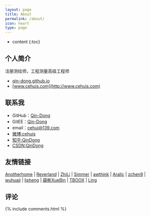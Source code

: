 ```yaml
---
layout: page
title: About
permalink: /about/
icon: heart
type: page
---
```

* content
{:toc}
## 个人简介

注册测绘师，工程测量高级工程师

- [qin-dong.github.io](https://qin-dong.github.io)
- [www.cehuis.com](http://www.cehuis.com)

## 联系我

* GitHub：[Qin-Dong](https://github.com/Qin-Dong)
* GitEE：[Qin-Dong](https://gitee.com/Qin-Dong)
* email：cehui@139.com
* [微博:cehuis](http://weibo.com/qindonge)
* [知乎:QinDong](https://www.zhihu.com/people/QinDong)
* [CSDN:QinDong](https://blog.csdn.net/hjpqindong)


## 友情链接

[Anotherhome](https://www.anotherhome.net) \| [Reverland](http://reverland.org/) \| [ZhiLi](http://lizhipower.github.io/) \| [Simmer](http://simmer-jun.github.io/) \| [awthink](http://awthink.net/) \| [Aralic](http://aralic.github.io/) \| [zchen9](http://www.chen9.info/) \| [wuhuaji](http://wuhuaji.me/) \| [lisheng](http://www.lishengcn.cn/) \| [薛彬XueBin](http://axuebin.com/blog/) \| [TBOOX](http://www.tboox.org/cn/) \|  [Ling](http://linglinyp.com/)

## 评论

{% include comments.html %}
